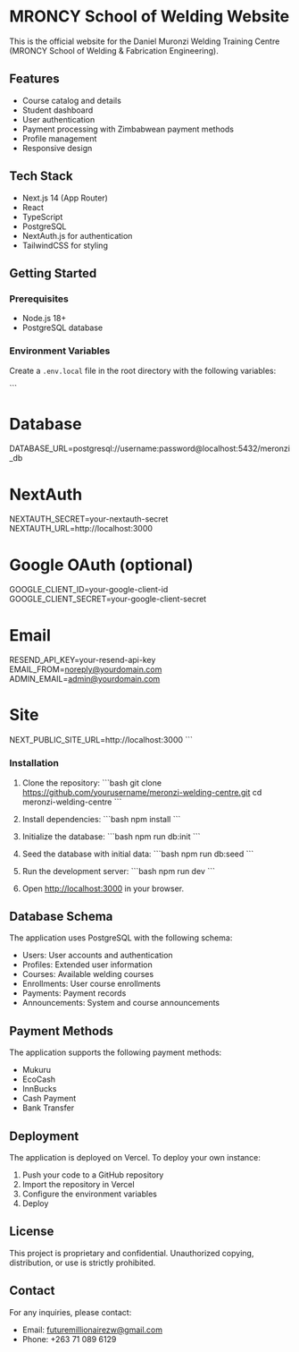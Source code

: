 # MRONCY School of Welding Website

This is the official website for the Daniel Muronzi Welding Training Centre (MRONCY School of Welding & Fabrication Engineering).

## Features

- Course catalog and details
- Student dashboard
- User authentication
- Payment processing with Zimbabwean payment methods
- Profile management
- Responsive design

## Tech Stack

- Next.js 14 (App Router)
- React
- TypeScript
- PostgreSQL
- NextAuth.js for authentication
- TailwindCSS for styling

## Getting Started

### Prerequisites

- Node.js 18+ 
- PostgreSQL database

### Environment Variables

Create a `.env.local` file in the root directory with the following variables:

\`\`\`
# Database
DATABASE_URL=postgresql://username:password@localhost:5432/meronzi_db

# NextAuth
NEXTAUTH_SECRET=your-nextauth-secret
NEXTAUTH_URL=http://localhost:3000

# Google OAuth (optional)
GOOGLE_CLIENT_ID=your-google-client-id
GOOGLE_CLIENT_SECRET=your-google-client-secret

# Email
RESEND_API_KEY=your-resend-api-key
EMAIL_FROM=noreply@yourdomain.com
ADMIN_EMAIL=admin@yourdomain.com

# Site
NEXT_PUBLIC_SITE_URL=http://localhost:3000
\`\`\`

### Installation

1. Clone the repository:
   \`\`\`bash
   git clone https://github.com/yourusername/meronzi-welding-centre.git
   cd meronzi-welding-centre
   \`\`\`

2. Install dependencies:
   \`\`\`bash
   npm install
   \`\`\`

3. Initialize the database:
   \`\`\`bash
   npm run db:init
   \`\`\`

4. Seed the database with initial data:
   \`\`\`bash
   npm run db:seed
   \`\`\`

5. Run the development server:
   \`\`\`bash
   npm run dev
   \`\`\`

6. Open [http://localhost:3000](http://localhost:3000) in your browser.

## Database Schema

The application uses PostgreSQL with the following schema:

- Users: User accounts and authentication
- Profiles: Extended user information
- Courses: Available welding courses
- Enrollments: User course enrollments
- Payments: Payment records
- Announcements: System and course announcements

## Payment Methods

The application supports the following payment methods:

- Mukuru
- EcoCash
- InnBucks
- Cash Payment
- Bank Transfer

## Deployment

The application is deployed on Vercel. To deploy your own instance:

1. Push your code to a GitHub repository
2. Import the repository in Vercel
3. Configure the environment variables
4. Deploy

## License

This project is proprietary and confidential. Unauthorized copying, distribution, or use is strictly prohibited.

## Contact

For any inquiries, please contact:
- Email: futuremillionairezw@gmail.com
- Phone: +263 71 089 6129
